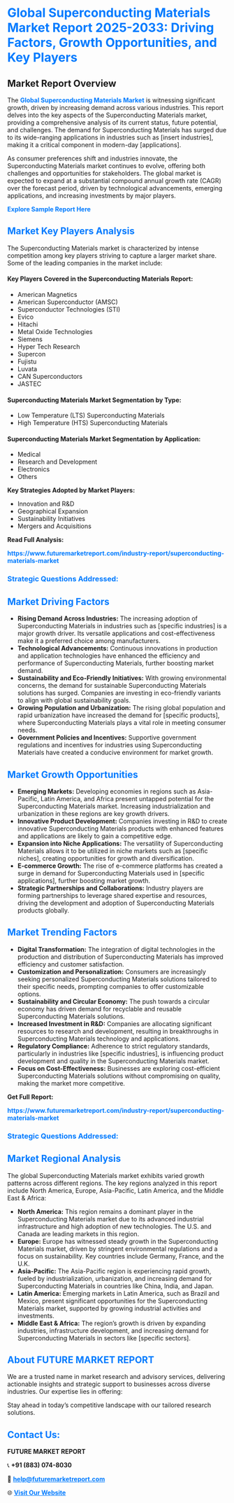 <h1 style="color: #007BFF;">Global Superconducting Materials Market Report 2025-2033: Driving Factors, Growth Opportunities, and Key Players</h1>

<section id="overview">
<h2>Market Report Overview</h2>
<p>The <a href="https://www.futuremarketreport.com/industry-report/superconducting-materials-market" style="color: #007BFF; text-decoration: none;"><strong>Global Superconducting Materials Market</strong></a> is witnessing significant growth, driven by increasing demand across various industries. This report delves into the key aspects of the Superconducting Materials market, providing a comprehensive analysis of its current status, future potential, and challenges. The demand for Superconducting Materials has surged due to its wide-ranging applications in industries such as [insert industries], making it a critical component in modern-day [applications].</p>
<p>As consumer preferences shift and industries innovate, the Superconducting Materials market continues to evolve, offering both challenges and opportunities for stakeholders. The global market is expected to expand at a substantial compound annual growth rate (CAGR) over the forecast period, driven by technological advancements, emerging applications, and increasing investments by major players.</p>
</section>

<section id="overview">
<p><a href="https://www.futuremarketreport.com/request-sample/reportId=87387" style="color: #007BFF; text-decoration: none;"><strong>Explore Sample Report Here</strong></a></p>
</section>

<section id="key-players">
<h2 style="color: #007BFF;">Market Key Players Analysis</h2>
<p>The Superconducting Materials market is characterized by intense competition among key players striving to capture a larger market share. Some of the leading companies in the market include:</p>
<h4>Key Players Covered in the Superconducting Materials Report:</h4>
<ul><li>American Magnetics</li><li>American Superconductor (AMSC)</li><li>Superconductor Technologies (STI)</li><li>Evico</li><li>Hitachi</li><li>Metal Oxide Technologies</li><li>Siemens</li><li>Hyper Tech Research</li><li>Supercon</li><li>Fujistu</li><li>Luvata</li><li>CAN Superconductors</li><li>JASTEC</li></ul>
<h4>Superconducting Materials Market Segmentation by Type:</h4>
<ul><li>Low Temperature (LTS) Superconducting Materials</li><li>High Temperature (HTS) Superconducting Materials</li></ul>

<h4>Superconducting Materials Market Segmentation by Application:</h4>
<ul><li>Medical</li><li>Research and Development</li><li>Electronics</li><li>Others</li></ul>
<p><strong>Key Strategies Adopted by Market Players:</strong></p>
<ul>
<li>Innovation and R&D</li>
<li>Geographical Expansion</li>
<li>Sustainability Initiatives</li>
<li>Mergers and Acquisitions</li>
</ul>
</section>

<section>
<p><strong>Read Full Analysis: </strong></p><a href="https://www.futuremarketreport.com/industry-report/superconducting-materials-market" style="color: #007BFF; text-decoration: none;"><strong>https://www.futuremarketreport.com/industry-report/superconducting-materials-market</strong></a>
<h3 style="color: #007BFF;">Strategic Questions Addressed:</h3>
</section>

<section id="driving-factors">
<h2 style="color: #007BFF;">Market Driving Factors</h2>
<ul>
<li><strong>Rising Demand Across Industries:</strong> The increasing adoption of Superconducting Materials in industries such as [specific industries] is a major growth driver. Its versatile applications and cost-effectiveness make it a preferred choice among manufacturers.</li>
<li><strong>Technological Advancements:</strong> Continuous innovations in production and application technologies have enhanced the efficiency and performance of Superconducting Materials, further boosting market demand.</li>
<li><strong>Sustainability and Eco-Friendly Initiatives:</strong> With growing environmental concerns, the demand for sustainable Superconducting Materials solutions has surged. Companies are investing in eco-friendly variants to align with global sustainability goals.</li>
<li><strong>Growing Population and Urbanization:</strong> The rising global population and rapid urbanization have increased the demand for [specific products], where Superconducting Materials plays a vital role in meeting consumer needs.</li>
<li><strong>Government Policies and Incentives:</strong> Supportive government regulations and incentives for industries using Superconducting Materials have created a conducive environment for market growth.</li>
</ul>
</section>

<section id="growth-opportunities">
<h2 style="color: #007BFF;">Market Growth Opportunities</h2>
<ul>
<li><strong>Emerging Markets:</strong> Developing economies in regions such as Asia-Pacific, Latin America, and Africa present untapped potential for the Superconducting Materials market. Increasing industrialization and urbanization in these regions are key growth drivers.</li>
<li><strong>Innovative Product Development:</strong> Companies investing in R&D to create innovative Superconducting Materials products with enhanced features and applications are likely to gain a competitive edge.</li>
<li><strong>Expansion into Niche Applications:</strong> The versatility of Superconducting Materials allows it to be utilized in niche markets such as [specific niches], creating opportunities for growth and diversification.</li>
<li><strong>E-commerce Growth:</strong> The rise of e-commerce platforms has created a surge in demand for Superconducting Materials used in [specific applications], further boosting market growth.</li>
<li><strong>Strategic Partnerships and Collaborations:</strong> Industry players are forming partnerships to leverage shared expertise and resources, driving the development and adoption of Superconducting Materials products globally.</li>
</ul>
</section>

<section id="trending-factors">
<h2 style="color: #007BFF;">Market Trending Factors</h2>
<ul>
<li><strong>Digital Transformation:</strong> The integration of digital technologies in the production and distribution of Superconducting Materials has improved efficiency and customer satisfaction.</li>
<li><strong>Customization and Personalization:</strong> Consumers are increasingly seeking personalized Superconducting Materials solutions tailored to their specific needs, prompting companies to offer customizable options.</li>
<li><strong>Sustainability and Circular Economy:</strong> The push towards a circular economy has driven demand for recyclable and reusable Superconducting Materials solutions.</li>
<li><strong>Increased Investment in R&D:</strong> Companies are allocating significant resources to research and development, resulting in breakthroughs in Superconducting Materials technology and applications.</li>
<li><strong>Regulatory Compliance:</strong> Adherence to strict regulatory standards, particularly in industries like [specific industries], is influencing product development and quality in the Superconducting Materials market.</li>
<li><strong>Focus on Cost-Effectiveness:</strong> Businesses are exploring cost-efficient Superconducting Materials solutions without compromising on quality, making the market more competitive.</li>
</ul>
</section>

<section>
<p><strong>Get Full Report: </strong></p><a href="https://www.futuremarketreport.com/industry-report/superconducting-materials-market" style="color: #007BFF; text-decoration: none;"><strong>https://www.futuremarketreport.com/industry-report/superconducting-materials-market</strong></a>
<h3 style="color: #007BFF;">Strategic Questions Addressed:</h3>
</section>


<section id="regional-analysis">
<h2 style="color: #007BFF;">Market Regional Analysis</h2>
<p>The global Superconducting Materials market exhibits varied growth patterns across different regions. The key regions analyzed in this report include North America, Europe, Asia-Pacific, Latin America, and the Middle East & Africa:</p>
<ul>
<li><strong>North America:</strong> This region remains a dominant player in the Superconducting Materials market due to its advanced industrial infrastructure and high adoption of new technologies. The U.S. and Canada are leading markets in this region.</li>
<li><strong>Europe:</strong> Europe has witnessed steady growth in the Superconducting Materials market, driven by stringent environmental regulations and a focus on sustainability. Key countries include Germany, France, and the U.K.</li>
<li><strong>Asia-Pacific:</strong> The Asia-Pacific region is experiencing rapid growth, fueled by industrialization, urbanization, and increasing demand for Superconducting Materials in countries like China, India, and Japan.</li>
<li><strong>Latin America:</strong> Emerging markets in Latin America, such as Brazil and Mexico, present significant opportunities for the Superconducting Materials market, supported by growing industrial activities and investments.</li>
<li><strong>Middle East & Africa:</strong> The region’s growth is driven by expanding industries, infrastructure development, and increasing demand for Superconducting Materials in sectors like [specific sectors].</li>
</ul>
</section>

<footer>
<h2 style="color: #007BFF;">About FUTURE MARKET REPORT</h2>
<p>We are a trusted name in market research and advisory services, delivering actionable insights and strategic support to businesses across diverse industries. Our expertise lies in offering:</p>

<p>Stay ahead in today’s competitive landscape with our tailored research solutions.</p>

<h2 style="color: #007BFF;">Contact Us:</h2>
<p><strong>FUTURE MARKET REPORT</strong></p>
<p>📞 <strong>+91 (883) 074-8030</strong></p>
<p>📧 <strong><a href="mailto:help@futuremarketreport.com" style="color: #007BFF;">help@futuremarketreport.com</a></strong></p>
<p>🌐 <strong><a href="https://www.futuremarketreport.com/" style="color: #007BFF;">Visit Our Website</a></strong></p>
</footer>